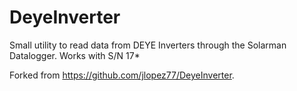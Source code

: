 # DeyeInverter
Small utility to read data from DEYE Inverters through the Solarman Datalogger. Works with S/N 17*

Forked from https://github.com/jlopez77/DeyeInverter.
